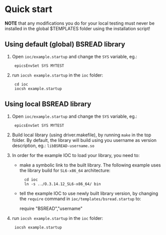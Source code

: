 # Quick start
__NOTE__ that any modifications you do for your local testing must never be installed in the global $TEMPLATES folder using the installation script!

## Using default (global) BSREAD library

1. Open `ioc/example.startup` and change the `SYS` variable, eg.:

        epicsEnvSet SYS MYTEST
        
2. run `iocsh example.startup` in the `ioc` folder:

        cd ioc
        iocsh example.startup

## Using local BSREAD library

1. Open `ioc/example.startup` and change the `SYS` variable, eg.:

        epicsEnvSet SYS MYTEST
        
2. Build local library (using driver.makefile), by running `make` in the top folder. By default, the library will build using you username as version description, eg.: `libBSREAD-username.so`

3. In order for the example IOC to load your library, you need to:
    - make a symbolic link to the built library. The following example uses the library build for `SL6-x86_64` architecture:
            
            cd ioc
            ln -s ../O.3.14.12_SL6-x86_64/ bin
            
    - tell the example IOC to use newly built library version, by changing the `require` command in `ioc/templates/bsread.startup` to:
    
        require "BSREAD","username"
            
2. run `iocsh example.startup` in the `ioc` folder:

        iocsh example.startup
